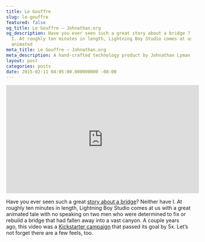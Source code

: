 ```yaml
---
title: Le Gouffre
slug: le-gouffre
featured: false
og_title: Le Gouffre – Johnathan.org
og_description: Have you ever seen such a great story about a bridge ? Neither have
  I. At roughly ten minutes in length, Lightning Boy Studio comes at us with a great
  animated
meta_title: Le Gouffre – Johnathan.org
meta_description: A hand-crafted technology product by Johnathan Lyman
layout: post
categories: posts
date: 2015-02-11 04:05:00.000000000 -08:00
---
```


<iframe loading="lazy" allowfullscreen="" frameborder="0" height="295" mozallowfullscreen="" src="https://player.vimeo.com/video/118471437" title="Le Gouffre" webkitallowfullscreen="" width="525"></iframe>

Have you ever seen such a great [story about a bridge](http://vimeo.com/118471437)? Neither have I. At roughly ten minutes in length, Lightning Boy Studio comes at us with a great animated tale with no speaking on two men who were determined to fix or rebuild a bridge that had fallen away into a vast canyon. A couple years ago, this video was a [Kickstarter campaign](https://www.kickstarter.com/projects/1662185920/le-gouffre-animated-short-film) that passed its goal by 5x. Let’s not forget there are a few feels, too.

